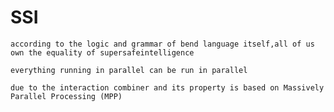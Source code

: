 # SSI
    according to the logic and grammar of bend language itself,all of us own the equality of supersafeintelligence
    
    everything running in parallel can be run in parallel 
    
    due to the interaction combiner and its property is based on Massively Parallel Processing (MPP)
